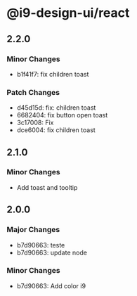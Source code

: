 # @i9-design-ui/react

## 2.2.0

### Minor Changes

- b1f41f7: fix children toast

### Patch Changes

- d45d15d: fix: children toast
- 6682404: fix button open toast
- 3c17008: Fix
- dce6004: fix children toast

## 2.1.0

### Minor Changes

- Add toast and tooltip

## 2.0.0

### Major Changes

- b7d90663: teste
- b7d90663: update node

### Minor Changes

- b7d90663: Add color i9
